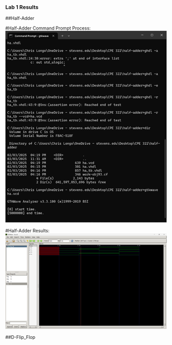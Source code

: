 ### Lab 1 Results
##Half-Adder

#Half-Adder Command Prompt Process: 
![HA-command](half-adder/commandpromt.png)

#Half-Adder Results:
![HA-results](half-adder/ha_results.png)

##D-Flip_Flop


